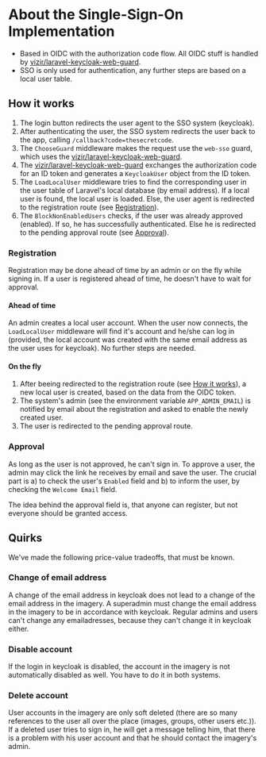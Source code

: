 # About the Single-Sign-On Implementation
* Based in OIDC with the authorization code flow. All OIDC stuff is handled by 
[vizir/laravel-keycloak-web-guard](https://github.com/Vizir/laravel-keycloak-web-guard).
* SSO is only used for authentication, any further steps are based on a local
user table.

## How it works
1. The login button redirects the user agent to the SSO system (keycloak).
1. After authenticating the user, the SSO system redirects the user back to the
app, calling `/callback?code=thesecretcode`. 
1. The `ChooseGuard` middleware makes the request use the `web-sso` guard, which
uses the [vizir/laravel-keycloak-web-guard](https://github.com/Vizir/laravel-keycloak-web-guard).
1. The [vizir/laravel-keycloak-web-guard](https://github.com/Vizir/laravel-keycloak-web-guard) 
exchanges the authorization code for an ID token and generates a `KeycloakUser`
object from the ID token.
1. The `LoadLocalUser` middleware tries to find the corresponding user in 
the user table of Laravel's local database (by email address). If a local user 
is found, the local user is loaded. Else, the user agent is redirected to the 
registration route (see [Registration](#registration)).
1. The `BlockNonEnabledUsers` checks, if the user was already approved 
(enabled). If so, he has successfully authenticated. Else he is redirected to
the pending approval route (see [Approval](#approval)).

### Registration
Registration may be done ahead of time by an admin or on the fly while signing
in. If a user is registered ahead of time, he doesn't have to wait for approval.

#### Ahead of time
An admin creates a local user account. When the user now connects, the 
`LoadLocalUser` middleware will find it's account and he/she can log in 
(provided, the local account was created with the same email address as the user
uses for keycloak). No further steps are needed.

#### On the fly
1. After beeing redirected to the registration route (see 
[How it works](#how-it-works)), a new local user is created, based on the data
from the OIDC token.
1. The system's admin (see the environment variable `APP_ADMIN_EMAIL`) is 
notified by email about the registration and asked to enable the newly created
user.
1. The user is redirected to the pending approval route.

### Approval
As long as the user is not approved, he can't sign in. To approve a user, the
admin may click the link he receives by email and save the user. The crucial
part is a) to check the user's `Enabled` field and b) to inform the user, by 
checking the `Welcome Email` field.

The idea behind the approval field is, that anyone can register, but not 
everyone should be granted access.

## Quirks
We've made the following price-value tradeoffs, that must be known.

### Change of email address
A change of the email address in keycloak does not lead to a change of the email
address in the imagery. A superadmin must change the email address in the
imagery to be in accordance with keycloak. Regular admins and users can't change
any emailadresses, because they can't change it in keycloak either.

### Disable account
If the login in keycloak is disabled, the account in the imagery is not 
automatically disabled as well. You have to do it in both systems.

### Delete account
User accounts in the imagery are only soft deleted (there are so many 
references to the user all over the place (images, groups, other users etc.)).
If a deleted user tries to sign in, he will get a message telling him, that
there is a problem with his user account and that he should contact the 
imagery's admin.

